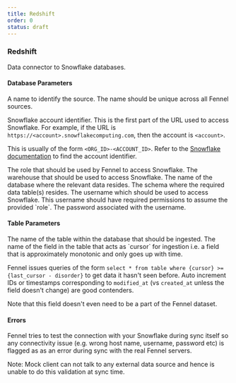 ```yaml
---
title: Redshift
order: 0
status: draft
---
```

### Redshift

<Divider>
<LeftSection>
Data connector to Snowflake databases.

#### Database Parameters
<Expandable title="name" type="str">
A name to identify the source. The name should be unique across all Fennel sources.
</Expandable>

<Expandable title="account" type="str">

Snowflake account identifier. This is the first part of the URL used to access 
Snowflake. For example, if the URL is `https://<account>.snowflakecomputing.com`, 
then the account is `<account>`. 

This is usually of the form `<ORG_ID>-<ACCOUNT_ID>`. Refer to the 
[Snowflake documentation](https://docs.snowflake.com/en/user-guide/admin-account-identifier#finding-the-organization-and-account-name-for-an-account) 
to find the account identifier.
</Expandable>

<Expandable title="role" type="str">
The role that should be used by Fennel to access Snowflake.
</Expandable>

<Expandable title="warehouse" type="str">
The warehouse that should be used to access Snowflake.
</Expandable>

<Expandable title="db_name" type="str">
The name of the database where the relevant data resides.
</Expandable>

<Expandable title="src_schema" type="str">
The schema where the required data table(s) resides.
</Expandable>

<Expandable title="username" type="str">
The username which should be used to access Snowflake. This username should 
have required permissions to assume the provided `role`.
</Expandable>

<Expandable title="password" type="str">
The password associated with the username.
</Expandable>

#### Table Parameters
<Expandable title="table" type="str">
The name of the table within the database that should be ingested.
</Expandable>

<Expandable title="cursor" type="str">
The name of the field in the table that acts as `cursor` for ingestion i.e. 
a field that is approximately monotonic and only goes up with time. 

Fennel issues queries of the form `select * from table where {cursor} >= {last_cursor - disorder}`
to get data it hasn't seen before. Auto increment IDs or timestamps corresponding
to `modified_at` (vs `created_at` unless the field doesn't change) are good
contenders.

Note that this field doesn't even need to be a part of the Fennel dataset. 
</Expandable>

#### Errors
<Expandable title="Connectivity Issues">
Fennel tries to test the connection with your Snowflake during sync itself so any
connectivity issue (e.g. wrong host name, username, password etc) is flagged as
as an error during sync with the real Fennel servers.

Note: Mock client can not talk to any external data source and hence is unable to
do this validation at sync time.
</Expandable>


</LeftSection>
<RightSection>
<pre snippet="api-reference/sources/sql#snowflake_source"></pre>
</RightSection>
</Divider>




